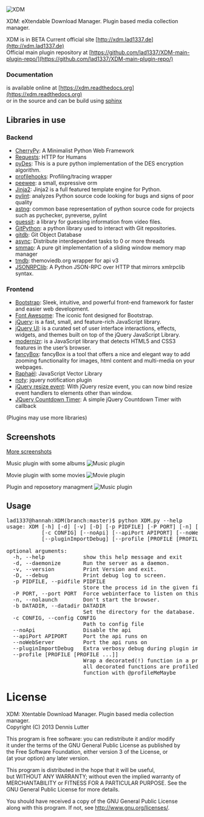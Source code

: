 ![XDM](http://xdm.lad1337.de/img/xdm-logo.svg "XDM")

XDM: eXtendable Download Manager. Plugin based media collection manager.

XDM is in BETA
Current official site [http://xdm.lad1337.de](http://xdm.lad1337.de)<br/>
Official main plugin repository at [https://github.com/lad1337/XDM-main-plugin-repo/](https://github.com/lad1337/XDM-main-plugin-repo/)

### Documentation
is available online at [https://xdm.readthedocs.org](https://xdm.readthedocs.org)<br>
or in the source and can be build using [sphinx](http://sphinx-doc.org/)

Libraries in use
----------------

### Backend

- [CherryPy](http://www.cherrypy.org/): A Minimalist Python Web Framework
- [Requests](http://docs.python-requests.org/en/latest/): HTTP for Humans
- [pyDes](http://twhiteman.netfirms.com/des.html): This is a pure python implementation of the DES encryption algorithm.
- [profilehooks](http://mg.pov.lt/blog/profilehooks-1.0.html): Profiling/tracing wrapper
- [peewee](http://peewee.readthedocs.org/en/latest/): a small, expressive orm
- [Jinja2](http://jinja.pocoo.org/docs/): Jinja2 is a full featured template engine for Python.
- [pylint](http://www.logilab.org/project/pylint): analyzes Python source code looking for bugs and signs of poor quality
- [astng](https://pypi.python.org/pypi/logilab-astng): common base representation of python source code for projects such as pychecker, pyreverse, pylint
- [guessit](https://pypi.python.org/pypi/guessit): a library for guessing information from video files.
- [GitPython](http://gitorious.org/git-python): a python library used to interact with Git repositories.
- [gitdb](https://pypi.python.org/pypi/gitdb): Git Object Database
- [async](https://github.com/gitpython-developers/async): Distribute interdependent tasks to 0 or more threads
- [smmap](https://pypi.python.org/pypi/smmap): A pure git implementation of a sliding window memory map manager
- [tmdb](http://github.com/doganaydin/themoviedb): themoviedb.org wrapper for api v3
- [JSONRPClib](https://github.com/joshmarshall/jsonrpclib): A Python JSON-RPC over HTTP that mirrors xmlrpclib syntax.

### Frontend

- [Bootstrap](http://twitter.github.io/bootstrap/index.html): Sleek, intuitive, and powerful front-end framework for faster and easier web development.
- [Font Awesome](http://fortawesome.github.io/Font-Awesome/): The iconic font designed for Bootstrap.
- [jQuery](http://jquery.com/): is a fast, small, and feature-rich JavaScript library.
- [jQuery UI](http://jqueryui.com/): is a curated set of user interface interactions, effects, widgets, and themes built on top of the jQuery JavaScript Library.
- [modernizr](http://modernizr.com/): is a JavaScript library that detects HTML5 and CSS3 features in the user’s browser.
- [fancyBox](fancyapps.com): fancyBox is a tool that offers a nice and elegant way to add zooming functionality for images, html content and multi-media on your webpages.
- [Raphaël](http://raphaeljs.com/): JavaScript Vector Library
- [noty](http://needim.github.io/noty/): jquery notification plugin
- [jQuery resize event](http://benalman.com/projects/jquery-resize-plugin/): With jQuery resize event, you can now bind resize event handlers to elements other than window.
- [JQuery Countdown Timer](http://jaspreetchahal.org/a-simple-jquery-countdown-timer-with-callback/): A simple jQuery Countdown Timer with callback

(Plugins may use more libraries)

Screenshots
-----------

[More screenshots](http://xdm.lad1337.de)

Music plugin with some albums
![Music plugin](http://xdm.lad1337.de/img/home.png "Music plugin")

Movie plugin with some movies
![Movie plugin](http://xdm.lad1337.de/img/movies.png "Movie plugin")

Plugin and reposetory managment
![Music plugin](http://xdm.lad1337.de/img/repo.png "Plugin and reposetory managment")


Usage
-----
<pre>
lad1337@hannah:XDM(branch:master)$ python XDM.py --help
usage: XDM [-h] [-d] [-v] [-D] [-p PIDFILE] [-P PORT] [-n] [-b DATADIR]
           [-c CONFIG] [--noApi] [--apiPort APIPORT] [--noWebServer]
           [--pluginImportDebug] [--profile [PROFILE [PROFILE ...]]]

optional arguments:
  -h, --help            show this help message and exit
  -d, --daemonize       Run the server as a daemon.
  -v, --version         Print Version and exit.
  -D, --debug           Print debug log to screen.
  -p PIDFILE, --pidfile PIDFILE
                        Store the process id in the given file.
  -P PORT, --port PORT  Force webinterface to listen on this port.
  -n, --nolaunch        Don't start the browser.
  -b DATADIR, --datadir DATADIR
                        Set the directory for the database.
  -c CONFIG, --config CONFIG
                        Path to config file
  --noApi               Disable the api
  --apiPort APIPORT     Port the api runs on
  --noWebServer         Port the api runs on
  --pluginImportDebug   Extra verbosy debug during plugin import is printed.
  --profile [PROFILE [PROFILE ...]]
                        Wrap a decorated(!) function in a profiler. By default
                        all decorated functions are profiled. Decorate your
                        function with @profileMeMaybe
</pre>

License
=======
XDM: Xtentable Download Manager. Plugin based media collection manager.<br>
Copyright (C) 2013  Dennis Lutter

This program is free software: you can redistribute it and/or modify<br>
it under the terms of the GNU General Public License as published by<br>
the Free Software Foundation, either version 3 of the License, or<br>
(at your option) any later version.

This program is distributed in the hope that it will be useful,<br>
but WITHOUT ANY WARRANTY; without even the implied warranty of<br>
MERCHANTABILITY or FITNESS FOR A PARTICULAR PURPOSE.  See the<br>
GNU General Public License for more details.<br>

You should have received a copy of the GNU General Public License<br>
along with this program.  If not, see http://www.gnu.org/licenses/.




